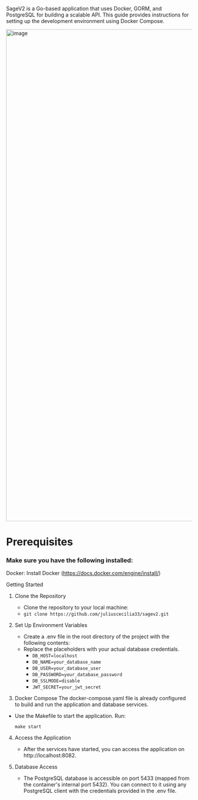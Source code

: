 SageV2 is a Go-based application that uses Docker, GORM, and PostgreSQL for building a scalable API. This guide provides instructions for setting up the development environment using Docker Compose.

<img width="1333" alt="image" src="https://github.com/user-attachments/assets/9dc4d943-713f-4f4d-b727-5ca9b8a76c72">


# Prerequisites

### Make sure you have the following installed:

Docker: Install Docker (https://docs.docker.com/engine/install/)

Getting Started

1. Clone the Repository

   - Clone the repository to your local machine:
   - `git clone https://github.com/juliuscecilia33/sagev2.git`

2. Set Up Environment Variables

   - Create a .env file in the root directory of the project with the following contents:
   - Replace the placeholders with your actual database credentials.
     - `DB_HOST=localhost`
     - `DB_NAME=your_database_name`
     - `DB_USER=your_database_user`
     - `DB_PASSWORD=your_database_password`
     - `DB_SSLMODE=disable`
     - `JWT_SECRET=your_jwt_secret`

3. Docker Compose
   The docker-compose.yaml file is already configured to build and run the application and database services.

- Use the Makefile to start the application. Run:

  `make start`

4. Access the Application

   - After the services have started, you can access the application on http://localhost:8082.

5. Database Access
   - The PostgreSQL database is accessible on port 5433 (mapped from the container's internal port 5432). You can connect to it using any PostgreSQL client with the credentials provided in the .env file.
